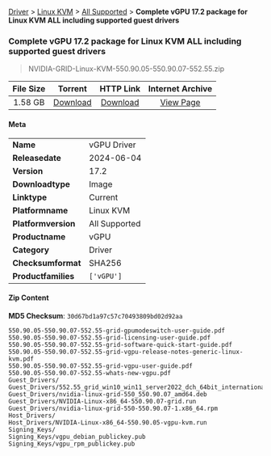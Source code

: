
[Driver](/README.md)  >  [Linux KVM](/index/Driver/Linux_KVM.md)  >  [All Supported](/index/Driver/Linux_KVM/All_Supported.md)  >  **Complete vGPU 17.2 package for Linux KVM ALL including supported guest drivers**


###    Complete vGPU 17.2 package for Linux KVM ALL including supported guest drivers

> NVIDIA-GRID-Linux-KVM-550.90.05-550.90.07-552.55.zip   


| **File Size** | **Torrent**  | **HTTP Link** | **Internet Archive** |
|:-------------:|:------------:|:-------------:|:--------------------:|
| 1.58 GB |  [Download](https://archive.org/download/nvgpu_NVIDIA-GRID-Linux-KVM-550.90.05-550.90.07-552.55.zip/nvgpu_NVIDIA-GRID-Linux-KVM-550.90.05-550.90.07-552.55.zip_archive.torrent)       | [Download](https://archive.org/compress/nvgpu_NVIDIA-GRID-Linux-KVM-550.90.05-550.90.07-552.55.zip) | [View Page](https://archive.org/details/nvgpu_NVIDIA-GRID-Linux-KVM-550.90.05-550.90.07-552.55.zip)       |

#### Meta

<table>
<tr><td><strong>Name</strong></td><td>vGPU Driver</td></tr>
<tr><td><strong>Releasedate</strong></td><td>2024-06-04</td></tr>
<tr><td><strong>Version</strong></td><td>17.2</td></tr>
<tr><td><strong>Downloadtype</strong></td><td>Image</td></tr>
<tr><td><strong>Linktype</strong></td><td>Current</td></tr>
<tr><td><strong>Platformname</strong></td><td>Linux KVM</td></tr>
<tr><td><strong>Platformversion</strong></td><td>All Supported</td></tr>
<tr><td><strong>Productname</strong></td><td>vGPU</td></tr>
<tr><td><strong>Category</strong></td><td>Driver</td></tr>
<tr><td><strong>Checksumformat</strong></td><td>SHA256</td></tr>
<tr><td><strong>Productfamilies</strong></td><td><code>['vGPU']</code></td></tr>
</table>

#### Zip Content

**MD5 Checksum**: `30d67bd1a97c57c70493809bd02d92aa`

```text
550.90.05-550.90.07-552.55-grid-gpumodeswitch-user-guide.pdf
550.90.05-550.90.07-552.55-grid-licensing-user-guide.pdf
550.90.05-550.90.07-552.55-grid-software-quick-start-guide.pdf
550.90.05-550.90.07-552.55-grid-vgpu-release-notes-generic-linux-kvm.pdf
550.90.05-550.90.07-552.55-grid-vgpu-user-guide.pdf
550.90.05-550.90.07-552.55-whats-new-vgpu.pdf
Guest_Drivers/
Guest_Drivers/552.55_grid_win10_win11_server2022_dch_64bit_international.exe
Guest_Drivers/nvidia-linux-grid-550_550.90.07_amd64.deb
Guest_Drivers/NVIDIA-Linux-x86_64-550.90.07-grid.run
Guest_Drivers/nvidia-linux-grid-550-550.90.07-1.x86_64.rpm
Host_Drivers/
Host_Drivers/NVIDIA-Linux-x86_64-550.90.05-vgpu-kvm.run
Signing_Keys/
Signing_Keys/vgpu_debian_publickey.pub
Signing_Keys/vgpu_rpm_publickey.pub
```